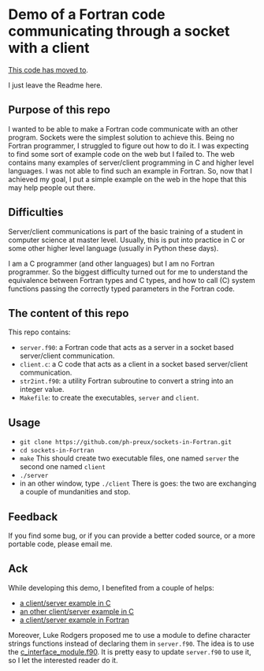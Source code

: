 Demo of a Fortran code communicating through a socket with a client
===================================================================

[This code has moved to](https://philippe-preux.github.io/software/sockets-en-fortran).

I just leave the Readme here.

Purpose of this repo
--------------------

I wanted to be able to make a Fortran code communicate with an other program. Sockets were the simplest solution to achieve this. Being no Fortran programmer, I struggled to figure out how to do it. I was expecting to find some sort of example code on the web but I failed to. The web contains many examples of server/client programming in C and higher level languages. I was not able to find such an example in Fortran. So, now that I achieved my goal, I put a simple example on the web in the hope that this may help people out there.

Difficulties
-------------

Server/client communications is part of the basic training of a student in computer science at master level. Usually, this is put into practice in C or some other higher level language (usually in Python these days). 

I am a C programmer (and other languages) but I am no Fortran programmer. So the biggest difficulty turned out for me to understand the equivalence between Fortran types and C types, and how to call (C) system functions passing the correctly typed parameters in the Fortran code.

The content of this repo
------------------------

This repo contains:
* ``server.f90``: a Fortran code that acts as a server in a socket based server/client communication.
* ``client.c``: a C code that acts as a client in a socket based server/client communication.
* ``str2int.f90``: a utility Fortran subroutine to convert a string into an integer value.
* ``Makefile``: to create the executables, ``server`` and ``client``.

Usage
-----

* ``git clone https://github.com/ph-preux/sockets-in-Fortran.git``
* ``cd sockets-in-Fortran``
* ``make``
  This should create two executable files, one named ``server`` the second one named ``client``
* ``./server``
* in an other window, type ``./client``
  There is goes: the two are exchanging a couple of mundanities and stop.

Feedback
--------

If you find some bug, or if you can provide a better coded source, or a more portable code, please email me.

Ack
---

While developing this demo, I benefited from a couple of helps:
* [a client/server example in C](https://www.thegeekstuff.com/2011/12/c-socket-programming/)
* [an other client/server example in C](https://www.geeksforgeeks.org/socket-programming-cc/)
* [a client/server example in Fortran](https://github.com/lukeasrodgers/fortran-server)

Moreover, Luke Rodgers proposed me to use a module to define character strings functions instead of declaring them in ``server.f90``. The idea is to use the [c_interface_module.f90](http://fortranwiki.org/fortran/show/c_interface_module). It is pretty easy to update ``server.f90`` to use it, so I let the interested reader do it.
